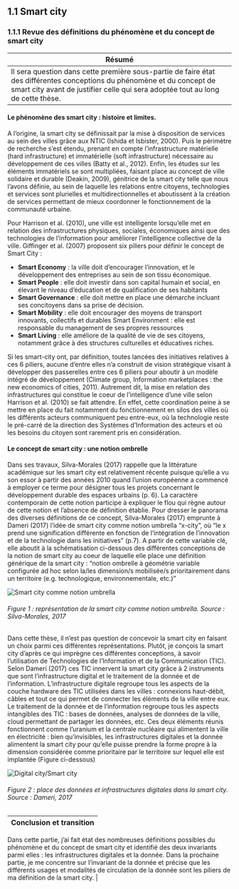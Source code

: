 ## 1.1 Smart city

### 1.1.1 Revue des définitions du phénomène et du concept de smart city


 Résumé | 
------------ | 
Il sera question dans cette première sous-partie de faire état des différentes conceptions du phénomène et du concept de smart city avant de justifier celle qui sera adoptée tout au long de cette thèse. | 

#### Le phénomène des smart city : histoire et limites.

A l’origine, la smart city se définissait par la mise à disposition de services au sein des villes grâce aux NTIC (Ishida et Isbister, 2000). Puis le périmètre de recherche s’est étendu, prenant en compte l’infrastructure matérielle (hard infrastructure) et immatérielle (soft infrastructure) nécessaire au développement de ces villes (Batty et al., 2012). Enfin, les études sur les éléments immatériels se sont multipliées, faisant place au concept de ville solidaire et durable (Deakin, 2009), génitrice de la smart city telle que nous l’avons définie, au sein de laquelle les relations entre citoyens, technologies et services sont plurielles et multidirectionnelles et aboutissent à la création de services permettant de mieux coordonner le fonctionnement de la communauté urbaine.

Pour Harrison et al. (2010), une ville est intelligente lorsqu’elle met en relation des infrastructures physiques, sociales, économiques ainsi que des technologies de l’information pour améliorer l’intelligence collective de la ville. Giffinger et al. (2007) proposent six piliers pour définir le concept de Smart City : 
 

- **Smart Economy** : la ville doit d’encourager l’innovation, et le développement des entreprises au sein de son tissu économique. 
- **Smart People** : elle doit investir dans son capital humain et social, en élevant le niveau d’éducation et de qualification de ses habitants
- **Smart Governance** : elle doit mettre en place une démarche incluant ses concitoyens dans sa prise de décision. 
- **Smart Mobility** : elle doit encourager des moyens de transport innovants, collectifs et durables
Smart Environment : elle est responsable du management de ses propres ressources 
- **Smart Living** : elle améliore de la qualité de vie de ses citoyens, notamment grâce à des structures culturelles et éducatives riches.

Si les smart-city ont, par définition, toutes lancées des initiatives relatives à ces 6 piliers, aucune d’entre elles n’a construit de vision stratégique visant à développer des passerelles entre ces 6 piliers pour aboutir à un modèle intégré de développement (Climate group, Information marketplaces : the new economics of cities, 2011). Autrement dit, la mise en relation des infrastructures qui constitue le coeur de l’intelligence d’une ville selon Harrison et al. (2010) se fait attendre. En effet, cette coordination peine à se mettre en place du fait notamment du fonctionnement en silos des villes où les différents acteurs communiquent peu entre-eux, où la technologie reste le pré-carré de la direction des Systèmes d’Information des acteurs et où les besoins du citoyen sont rarement pris en considération.   
 
#### Le concept de smart city : une notion ombrelle

Dans ses travaux, Silva-Morales (2017) rappelle que la littérature académique sur les smart city est relativement récente puisque qu’elle a vu son essor à partir des années 2010 quand l’union européenne a commencé à employer ce terme pour désigner tous les projets concernant le développement durable des espaces urbains (p. 6). La caractère contemporain de cette notion participe à expliquer le flou qui règne autour de cette notion et l’absence de définition établie. Pour dresser le panorama des diverses définitions de ce concept, Silva-Morales (2017) emprunte à Dameri (2017) l’idée de smart city comme notion umbrella “x-city”, où “le x prend une signification différente en fonction de l’intégration de l’innovation et de la technologie dans les initiatives” (p.7). A partir de cette variable clé, elle aboutit à la schématisation ci-dessous des différentes conceptions de la notion de smart city au coeur de laquelle elle place une définition générique de la smart city : “notion ombrelle à géométrie variable configurée ad hoc selon la/les dimension/s mobilisée/s prioritairement dans un territoire (e.g. technologique, environnementale, etc.)”

![Smart city comme notion umbrella](http://opendatatales.com/wp-content/uploads/2020/02/Screen-Shot-2020-02-27-at-13.08.23.png)
###### Figure 1 : représentation de la smart city comme notion umbrella. Source : Silva-Morales, 2017    

Dans cette thèse, il n’est pas question de concevoir la smart city en faisant un choix parmi ces différentes représentations. Plutôt, je conçois la smart city d’après ce qui imprègne ces différentes conceptions, à savoir l’utilisation de Technologies de l’Information et de la Communication (TIC). Selon Dameri (2017) ces TIC innervent la smart city grâce à 2 instruments que sont l’infrastructure digital et le traitement de la donnée et de l’information. L’infrastructure digitale regroupe tous les aspects de la couche hardware des TIC utilisées dans les villes : connexions haut-débit, câbles et tout ce qui permet de connecter les éléments de la ville entre eux. Le traitement de la donnée et de l’information regroupe tous les aspects intangibles des TIC : bases de données, analyses de données de la ville, cloud permettant de partager les données, etc. Ces deux éléments réunis fonctionnent comme l’uranium et la centrale nucléaire qui alimentent la ville en électricité : bien qu’invisibles, les infrastructures digitales et la donnée alimentent la smart city pour qu’elle puisse prendre la forme propre à la dimension considérée comme prioritaire par le territoire sur lequel elle est implantée (Figure ci-dessous) 

![Digital city/Smart city](http://opendatatales.com/wp-content/uploads/2020/02/Screen-Shot-2020-02-27-at-13.14.24.png)
###### Figure 2 : place des données et infrastructures digitales dans la smart city. Source : Dameri, 2017

Conclusion et transition | 
------------ | 
Dans cette partie, j’ai fait état des nombreuses définitions possibles du phénomène et du concept de smart city et identifié des deux invariants parmi elles : les infrastructures digitales et la donnée. Dans la prochaine partie, je me concentre sur l’invariant de la donnée et précise que les différents usages et modalités de circulation de la donnée sont les piliers de ma définition de la smart city.
 | 
